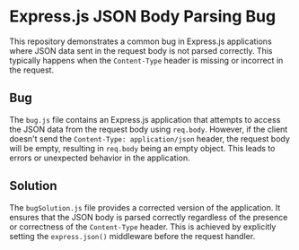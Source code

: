 # Express.js JSON Body Parsing Bug

This repository demonstrates a common bug in Express.js applications where JSON data sent in the request body is not parsed correctly. This typically happens when the `Content-Type` header is missing or incorrect in the request.

## Bug

The `bug.js` file contains an Express.js application that attempts to access the JSON data from the request body using `req.body`. However, if the client doesn't send the `Content-Type: application/json` header, the request body will be empty, resulting in `req.body` being an empty object.  This leads to errors or unexpected behavior in the application.

## Solution

The `bugSolution.js` file provides a corrected version of the application. It ensures that the JSON body is parsed correctly regardless of the presence or correctness of the `Content-Type` header. This is achieved by explicitly setting the `express.json()` middleware before the request handler.